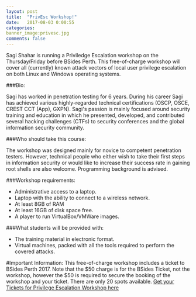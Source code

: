 ```yaml
---
layout: post
title:  "PrivEsc Workshop!"
date:   2017-08-03 0:00:55
categories:
banner_image:privesc.jpg 
comments: false
---
```



Sagi Shahar is running a Priviledge Escalation workshop on the Thursday/Friday before BSides Perth.
This free-of-charge workshop will cover all (currently) known attack vectors of local user privilege escalation on both Linux and Windows operating systems.

###Bio:

Sagi has worked in penetration testing for 6 years. During his career Sagi has achieved various highly-regarded technical certifications (OSCP, OSCE, CREST CCT (App), GXPN).
Sagi's passion is mainly focused around security training and education in which he presented, developed, and contributed several hacking challenges (CTFs) to security conferences and the global information security community.

###Who should take this course:

The workshop was designed mainly for novice to competent penetration testers. However, technical people who either wish to take their first steps in information security or would like to increase their success rate in gaining root shells are also welcome. Programming background is advised.

###Workshop requirements:

* Administrative access to a laptop.
* Laptop with the ability to connect to a wireless network.
* At least 8GB of RAM
* At least 16GB of disk space free.
* A player to run VirtualBox/VMWare images.

###What students will be provided with:

* The training material in electronic format.
* Virtual machines, packed with all the tools required to perform the covered attacks.

#Important Information:
This free-of-charge workshop includes a ticket to BSides Perth 2017. Note that the $50 charge is for the BSides Ticket, not the workshop, however the $50 is required to secure the booking of the workshop and your ticket.
There are only 20 spots available.
[Get your Tickets for Privilege Escalation Workshop here](https://www.eventbrite.com.au/e/privilege-escalation-workshop-bsides-perth-2017-tickets-36475752959) 
